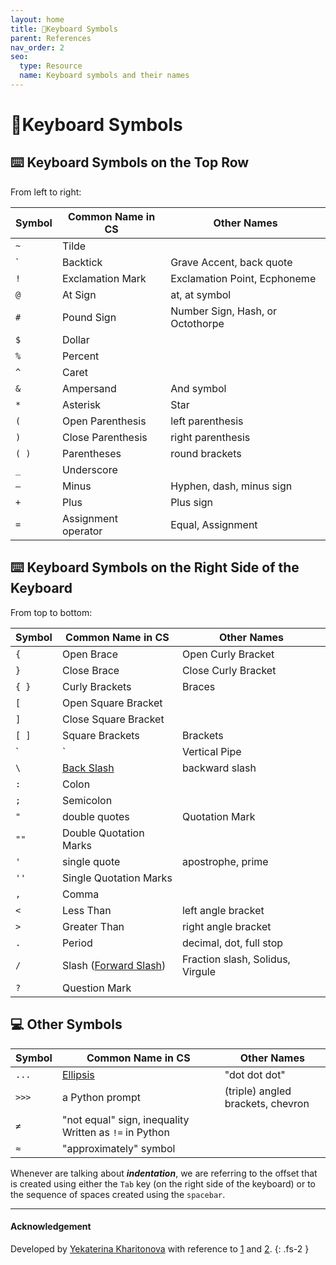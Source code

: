 ```yaml
---
layout: home
title: 🔣Keyboard Symbols 
parent: References
nav_order: 2
seo:
  type: Resource
  name: Keyboard symbols and their names
---
```


# 🔣Keyboard Symbols

## ⌨️  Keyboard Symbols on the Top Row

From left to right:

| Symbol | Common Name in CS | Other Names |
|---|-----|----------------------|
| `~` | Tilde | |
| ` | Backtick | Grave Accent, back quote |
| `!` | Exclamation Mark  | Exclamation Point, Ecphoneme | 
| `@` | At Sign | at, at symbol | 
| `#` | Pound Sign | Number Sign, Hash, or Octothorpe |
| `$` | Dollar ||
| `%` | Percent ||
| `^` | Caret ||
| `&` | Ampersand | And symbol |
| `*` | Asterisk | Star |
| `(` | Open Parenthesis | left parenthesis |
| `)` | Close Parenthesis | right parenthesis |
| `( )` | Parentheses | round brackets |
| `_` | Underscore ||
| `–` | Minus | Hyphen, dash, minus sign |
| `+` | Plus | Plus sign |
| `=` | Assignment operator | Equal, Assignment |

## ⌨️  Keyboard Symbols on the Right Side of the Keyboard

From top to bottom:

| Symbol | Common Name in CS | Other Names |
|---|-----|----------------------|
| `{` | Open Brace  | Open Curly Bracket |
| `}` | Close Brace | Close Curly Bracket |
| `{ }` |  Curly Brackets | Braces |
| `[` | Open Square Bracket | |
| `]` | Close Square Bracket | |
| `[ ]` |  Square Brackets | Brackets |
| `|` | Vertical Pipe | Pipe |
| `\` | [Back Slash](https://sites.cs.ucsb.edu/~pconrad/topics/BackslashVsForwardSlash/) | backward slash |
| `:` | Colon | |
| `;` | Semicolon | |
| `"` | double quotes | Quotation Mark |
| `""` | Double Quotation Marks | |
| `'` | single quote | apostrophe, prime |
| `''` | Single Quotation Marks | |
| `,` | Comma | |
| `<` | Less Than | left angle bracket |
| `>` | Greater Than | right angle bracket |
| `.` | Period | decimal, dot, full stop |
| `/` | Slash ([Forward Slash](https://sites.cs.ucsb.edu/~pconrad/topics/BackslashVsForwardSlash/)) | Fraction slash, Solidus, Virgule |
| `?` | Question Mark | |

## 💻 Other Symbols

| Symbol | Common Name in CS | Other Names |
|---|-----|----------------------|
| `...` | [Ellipsis](https://en.wikipedia.org/wiki/Ellipsis) | "dot dot dot" |
| `>>>` | a Python prompt | (triple) angled brackets, chevron |
| `≠` | "not equal" sign, inequality Written as `!=` in Python ||
| `≈` | "approximately" symbol ||


Whenever are talking about **_indentation_**, we are referring to the offset that is created using either the `Tab` key (on the right side of the keyboard) or to the sequence of spaces created using the `spacebar`.

---

#### Acknowledgement

Developed by [Yekaterina Kharitonova](ucsb-csw8.github.io) with reference to [1](https://excelnotes.com/names-of-the-keyboard-symbols) and [2](https://finallylearn.com/what-are-the-keyboard-symbol-names>).
{: .fs-2 }
